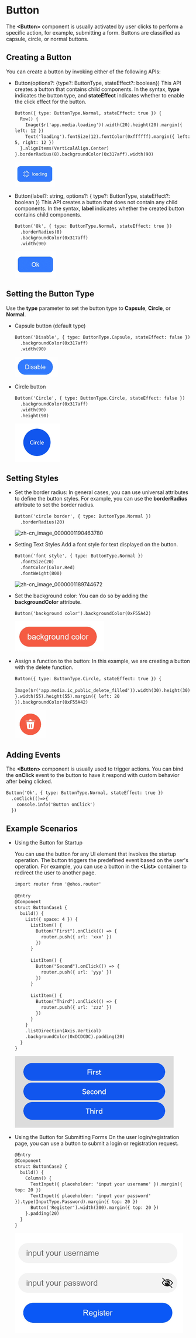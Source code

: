 # Button


The **\<Button>** component is usually activated by user clicks to perform a specific action, for example, submitting a form. Buttons are classified as capsule, circle, or normal buttons.


## Creating a Button

You can create a button by invoking either of the following APIs:

- Button(options?: {type?: ButtonType, stateEffect?: boolean})
  This API creates a button that contains child components. In the syntax, **type** indicates the button type, and **stateEffect** indicates whether to enable the click effect for the button.

  
  ```
  Button({ type: ButtonType.Normal, stateEffect: true }) {
    Row() {
      Image($r('app.media.loading')).width(20).height(20).margin({ left: 12 })
      Text('loading').fontSize(12).fontColor(0xffffff).margin({ left: 5, right: 12 })
    }.alignItems(VerticalAlign.Center)
  }.borderRadius(8).backgroundColor(0x317aff).width(90)
  ```

  ![en-us_image_0000001260555857](figures/en-us_image_0000001260555857.png)

- Button(label?: string, options?: { type?: ButtonType, stateEffect?: boolean })
  This API creates a button that does not contain any child components. In the syntax, **label** indicates whether the created button contains child components.

  
  ```
  Button('Ok', { type: ButtonType.Normal, stateEffect: true })
    .borderRadius(8)
    .backgroundColor(0x317aff)
    .width(90)
  ```

  ![en-us_image_0000001215796030](figures/en-us_image_0000001215796030.png)


## Setting the Button Type

Use the **type** parameter to set the button type to **Capsule**, **Circle**, or **Normal**.

- Capsule button (default type)
  
  ```
  Button('Disable', { type: ButtonType.Capsule, stateEffect: false })
    .backgroundColor(0x317aff)
    .width(90)
  ```

  ![en-us_image_0000001215645452](figures/en-us_image_0000001215645452.png)

- Circle button
  
  ```
  Button('Circle', { type: ButtonType.Circle, stateEffect: false })
    .backgroundColor(0x317aff)
    .width(90)
    .height(90)
  ```

  ![en-us_image_0000001215965420](figures/en-us_image_0000001215965420.png)


## Setting Styles

- Set the border radius:
  In general cases, you can use universal attributes to define the button styles. For example, you can use the **borderRadius** attribute to set the border radius.

  
  ```
  Button('circle border', { type: ButtonType.Normal })
    .borderRadius(20)
  ```

  ![zh-cn_image_0000001190463780](figures/zh-cn_image_0000001190463780.png)

- Setting Text Styles
  Add a font style for text displayed on the button.

  
  ```
  Button('font style', { type: ButtonType.Normal })
    .fontSize(20)
    .fontColor(Color.Red)
    .fontWeight(800)
  ```

  ![zh-cn_image_0000001189744672](figures/zh-cn_image_0000001189744672.png)

- Set the background color:
  You can do so by adding the **backgroundColor** attribute.

  
  ```
  Button('background color').backgroundColor(0xF55A42)
  ```

  ![en-us_image_0000001235146483](figures/en-us_image_0000001235146483.png)

- Assign a function to the button:
  In this example, we are creating a button with the delete function.

  
  ```
  Button({ type: ButtonType.Circle, stateEffect: true }) {
    Image($r('app.media.ic_public_delete_filled')).width(30).height(30)
  }.width(55).height(55).margin({ left: 20 }).backgroundColor(0xF55A42)
  ```

  ![en-us_image_0000001260373911](figures/en-us_image_0000001260373911.png)


## Adding Events

The **\<Button>** component is usually used to trigger actions. You can bind the **onClick** event to the button to have it respond with custom behavior after being clicked.


```
Button('Ok', { type: ButtonType.Normal, stateEffect: true })
  .onClick(()=>{
    console.info('Button onClick')
  })
```


## Example Scenarios

- Using the Button for Startup

  You can use the button for any UI element that involves the startup operation. The button triggers the predefined event based on the user's operation. For example, you can use a button in the **\<List>** container to redirect the user to another page.

  ```
  import router from '@ohos.router'
  
  @Entry
  @Component
  struct ButtonCase1 {
    build() {
      List({ space: 4 }) {
        ListItem() {
          Button("First").onClick(() => {
            router.push({ url: 'xxx' })
          })
        }
  
        ListItem() {
          Button("Second").onClick(() => {
            router.push({ url: 'yyy' })
          })
        }
  
        ListItem() {
          Button("Third").onClick(() => {
            router.push({ url: 'zzz' })
          })
        }
      }
      .listDirection(Axis.Vertical)
      .backgroundColor(0xDCDCDC).padding(20)
    }
  }
  ```


  ![en-us_image_0000001235626467](figures/en-us_image_0000001235626467.png)


- Using the Button for Submitting Forms
  On the user login/registration page, you can use a button to submit a login or registration request.

  
  ```
  @Entry
  @Component
  struct ButtonCase2 {
    build() {
      Column() {
        TextInput({ placeholder: 'input your username' }).margin({ top: 20 })
        TextInput({ placeholder: 'input your password' }).type(InputType.Password).margin({ top: 20 })
        Button('Register').width(300).margin({ top: 20 })
      }.padding(20)
    }
  }
  ```
  
  ![en-us_image_0000001190466492](figures/en-us_image_0000001190466492.png)
